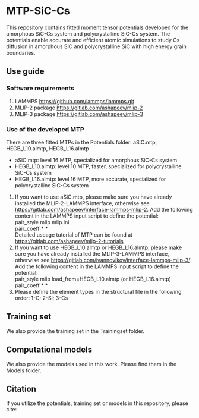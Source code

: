 # MTP-SiC-Cs
This repository contains fitted moment tensor potentials developed for the amorphous SiC-Cs system and polycrystalline SiC-Cs system. The potentials enable accurate and efficient atomic simulations to study Cs diffusion in amorphous SiC and polycrystalline SiC with high energy grain boundaries.

## Use guide
### Software requirements
1. LAMMPS https://github.com/lammps/lammps.git
2. MLIP-2 package https://gitlab.com/ashapeev/mlip-2
3. MLIP-3 package https://gitlab.com/ashapeev/mlip-3
### Use of the developed MTP
There are three fitted MTPs in the Potentials folder: aSiC.mtp, HEGB_L10.almtp, HEGB_L16.almtp <br>
* aSiC.mtp: level 16 MTP, specialized for amorphous SiC-Cs system <br>
* HEGB_L10.almtp: level 10 MTP, faster, specialized for polycrystalline SiC-Cs system <br>
* HEGB_L16.almtp: level 16 MTP, more accurate, specialized for polycrystalline SiC-Cs system <br>
1. If you want to use aSiC.mtp, please make sure you have already installed the MLIP-2-LAMMPS interface, otherwise see https://gitlab.com/ashapeev/interface-lammps-mlip-2. Add the following content in the LAMMPS input script to define the potential: <br>
pair_style mlip mlip.ini  
pair_coeff * * <br> 
Detailed useage tutorial of MTP can be found at https://gitlab.com/ashapeev/mlip-2-tutorials <br>
2. If you want to use HEGB_L10.almtp or HEGB_L16.almtp, please make sure you have already installed the MLIP-3-LAMMPS interface, otherwise see https://gitlab.com/ivannovikov/interface-lammps-mlip-3/. Add the following content in the LAMMPS input script to define the potential: <br>
pair_style mlip load_from=HEGB_L10.almtp (or HEGB_L16.almtp) 
pair_coeff * * <br>
3. Please define the element types in the structural file in the following order: 1-C; 2-Si; 3-Cs

## Training set
We also provide the training set in the Trainingset folder.

## Computational models
We also provide the models used in this work. Please find them in the Models folder.

## Citation
If you utilize the potentials, training set or models in this repository, please cite: 
